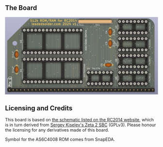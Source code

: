 ## The Board
![The board of version 1](/images/board-v1.png)

## Licensing and Credits
This board is based on [the schematic listed on the RC2014 website](https://rc2014.co.uk/modules/512k-rom-512k-ram-module/), which is in turn derived from [Sergey Kiselev's Zeta 2 SBC](https://github.com/skiselev/zeta_sbc) (GPLv3). Please honour the licensing for any derivatives made of this board.

Symbol for the AS6C4008 ROM comes from SnapEDA.
